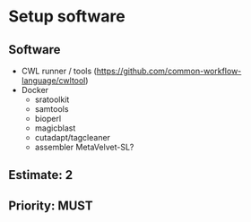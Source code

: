# Setup software

## Software
- CWL runner / tools (https://github.com/common-workflow-language/cwltool)
- Docker
  - sratoolkit
  - samtools
  - bioperl
  - magicblast
  - cutadapt/tagcleaner
  - assembler MetaVelvet-SL?

## Estimate: 2
## Priority: MUST


